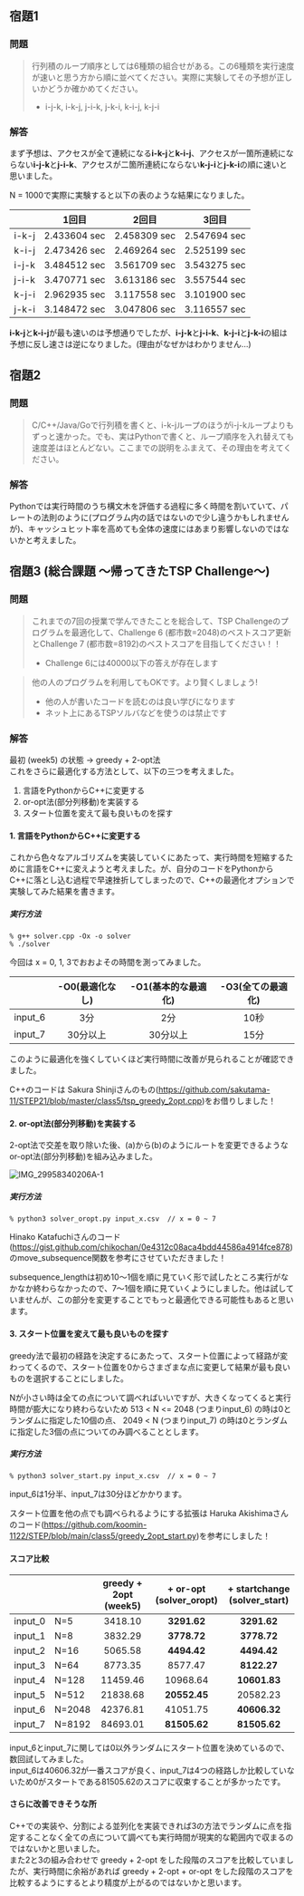 ## 宿題1
### 問題
> 行列積のループ順序としては6種類の組合せがある。この6種類を実行速度が速いと思う方から順に並べてください。実際に実験してその予想が正しいかどうか確かめてください。
> - i-j-k, i-k-j, j-i-k, j-k-i, k-i-j, k-j-i
 
### 解答
まず予想は、アクセスが全て連続になる**i-k-j**と**k-i-j**、アクセスが一箇所連続にならない**i-j-k**と**j-i-k**、アクセスが二箇所連続にならない**k-j-i**と**j-k-i**の順に速いと思いました。

N = 1000で実際に実験すると以下の表のような結果になりました。

|  | 1回目 | 2回目 | 3回目 |
----|----|----|----
| i-k-j | 2.433604 sec | 2.458309 sec | 2.547694 sec |
| k-i-j | 2.473426 sec | 2.469264 sec | 2.525199 sec |
| i-j-k | 3.484512 sec | 3.561709 sec | 3.543275 sec |
| j-i-k | 3.470771 sec | 3.613186 sec | 3.557544 sec | 
| k-j-i | 2.962935 sec | 3.117558 sec | 3.101900 sec |
| j-k-i | 3.148472 sec | 3.047806 sec | 3.116557 sec | 

**i-k-j**と**k-i-j**が最も速いのは予想通りでしたが、**i-j-k**と**j-i-k**、**k-j-i**と**j-k-i**の組は予想に反し速さは逆になりました。(理由がなぜかはわかりません...)

## 宿題2
### 問題
> C/C++/Java/Goで行列積を書くと、i-k-jループのほうがi-j-kループよりもずっと速かった。でも、実はPythonで書くと、ループ順序を入れ替えても速度差はほとんどない。ここまでの説明をふまえて、その理由を考えてください。
 
### 解答
Pythonでは実行時間のうち構文木を評価する過程に多く時間を割いていて、パレートの法則のように(プログラム内の話ではないので少し違うかもしれませんが)、キャッシュヒット率を高めても全体の速度にはあまり影響しないのではないかと考えました。

## 宿題3 (総合課題 〜帰ってきたTSP Challenge〜)
### 問題
>これまでの7回の授業で学んできたことを総合して、TSP Challengeのプログラムを最適化して、Challenge 6 (都市数=2048)のベストスコア更新とChallenge 7 (都市数=8192)のベストスコアを目指してください！！
> - Challenge 6には40000以下の答えが存在します

> 他の人のプログラムを利用してもOKです。より賢くしましょう!
> - 他の人が書いたコードを読むのは良い学びになります
> - ネット上にあるTSPソルバなどを使うのは禁止です

### 解答
最初 (week5) の状態 -> greedy + 2-opt法  
これをさらに最適化する方法として、以下の三つを考えました。
1. 言語をPythonからC++に変更する
2. or-opt法(部分列移動)を実装する
3. スタート位置を変えて最も良いものを探す

#### 1. 言語をPythonからC++に変更する
これから色々なアルゴリズムを実装していくにあたって、実行時間を短縮するために言語をC++に変えようと考えました。が、自分のコードをPythonからC++に落とし込む過程で早速挫折してしまったので、C++の最適化オプションで実験してみた結果を書きます。

##### 実行方法
```
% g++ solver.cpp -Ox -o solver
% ./solver
```
今回は x = 0, 1, 3でおおよその時間を測ってみました。

|  | -O0(最適化なし) | -O1(基本的な最適化) | -O3(全ての最適化) |
----|:----:|:----:|:----:
| input_6 | 3分 | 2分 | 10秒 |
| input_7 | 30分以上 | 30分以上 | 15分 |

このように最適化を強くしていくほど実行時間に改善が見られることが確認できました。

C++のコードは Sakura Shinjiさんのもの(https://github.com/sakutama-11/STEP21/blob/master/class5/tsp_greedy_2opt.cpp)をお借りしました！


#### 2. or-opt法(部分列移動)を実装する
2-opt法で交差を取り除いた後、(a)から(b)のようにルートを変更できるようなor-opt法(部分列移動)を組み込みました。

![IMG_29958340206A-1](https://user-images.githubusercontent.com/63783021/123883949-099b9100-d985-11eb-8aa1-25af4ccc9997.jpeg)

##### 実行方法
```
% python3 solver_oropt.py input_x.csv  // x = 0 ~ 7
```

Hinako Katafuchiさんのコード(https://gist.github.com/chikochan/0e4312c08aca4bdd44586a4914fce878)のmove_subsequence関数を参考にさせていただきました！

subsequence_lengthは初め10〜1個を順に見ていく形で試したところ実行がなかなか終わらなかったので、7〜1個を順に見ていくようにしました。他は試していませんが、この部分を変更することでもっと最適化できる可能性もあると思います。

#### 3. スタート位置を変えて最も良いものを探す
greedy法で最初の経路を決定するにあたって、スタート位置によって経路が変わってくるので、スタート位置を0からさまざまな点に変更して結果が最も良いものを選択することにしました。  

Nが小さい時は全ての点について調べればいいですが、大きくなってくると実行時間が膨大になり終わらないため 513 < N <= 2048 (つまりinput_6) の時は0とランダムに指定した10個の点、 2049 < N (つまりinput_7) の時は0とランダムに指定した3個の点についてのみ調べることとします。

##### 実行方法
```
% python3 solver_start.py input_x.csv  // x = 0 ~ 7
```
input_6は1分半、input_7は30分ほどかかります。

スタート位置を他の点でも調べられるようにする拡張は Haruka Akishimaさんのコード(https://github.com/koomin-1122/STEP/blob/main/class5/greedy_2opt_start.py)を参考にしました！


#### スコア比較

|  | | greedy + 2opt (week5) | + or-opt (solver_oropt) | + startchange (solver_start) |
|----|----|:----:|:----:|:----:
| input_0 | N=5 | 3418.10 | **3291.62** | **3291.62** |
| input_1 | N=8 | 3832.29 | **3778.72** | **3778.72** |
| input_2 | N=16 | 5065.58 | **4494.42** | **4494.42** |
| input_3 | N=64 | 8773.35 | 8577.47 | **8122.27** |
| input_4 | N=128 | 11459.46 | 10968.64 | **10601.83** |
| input_5 | N=512 | 21838.68 | **20552.45** | 20582.23 |
| input_6 | N=2048 | 42376.81 | 41051.75 | **40606.32** |
| input_7 | N=8192 | 84693.01 | **81505.62** | **81505.62** |

input_6とinput_7に関しては0以外ランダムにスタート位置を決めているので、数回試してみました。  
input_6は40606.32が一番スコアが良く、input_7は4つの経路しか比較していないため0がスタートである81505.62のスコアに収束することが多かったです。

#### さらに改善できそうな所
C++での実装や、分割による並列化を実装できれば3の方法でランダムに点を指定することなく全ての点について調べても実行時間が現実的な範囲内で収まるのではないかと思いました。  
また2と3の組み合わせで greedy + 2-opt をした段階のスコアを比較していましたが、実行時間に余裕があれば greedy + 2-opt + or-opt をした段階のスコアを比較するようにするとより精度が上がるのではないかと思います。